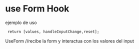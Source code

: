 # use Form Hook
ejemplo de uso
```
 return [values, handleInputChange,reset];
```
UseForm //recibe la form y interactua con los valores del input
